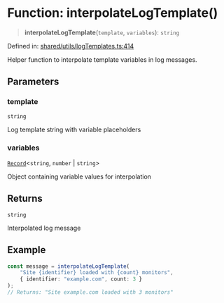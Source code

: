 # Function: interpolateLogTemplate()

> **interpolateLogTemplate**(`template`, `variables`): `string`

Defined in: [shared/utils/logTemplates.ts:414](https://github.com/Nick2bad4u/Uptime-Watcher/blob/main/shared/utils/logTemplates.ts#L414)

Helper function to interpolate template variables in log messages.

## Parameters

### template

`string`

Log template string with variable placeholders

### variables

[`Record`](https://www.typescriptlang.org/docs/handbook/utility-types.html#recordkeys-type)\<`string`, `number` \| `string`\>

Object containing variable values for interpolation

## Returns

`string`

Interpolated log message

## Example

```typescript
const message = interpolateLogTemplate(
    "Site {identifier} loaded with {count} monitors",
    { identifier: "example.com", count: 3 }
);
// Returns: "Site example.com loaded with 3 monitors"
```
